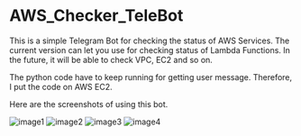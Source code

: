 # AWS_Checker_TeleBot
This is a simple Telegram Bot for checking the status of AWS Services. The current version can let you use for checking status of Lambda Functions. In the future, it will be able to check VPC, EC2 and so on.



The python code have to keep running for getting user message. Therefore, I put the code on AWS EC2.

Here are the screenshots of using this bot.

![image1](img/IMG_1281.jpg)
![image2](img/IMG_1282.PNG)
![image3](img/IMG_1285.JPG)
![image4](img/IMG_1286.JPG)